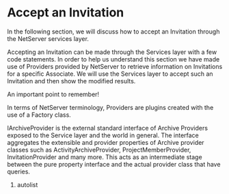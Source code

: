 <properties date="2016-06-24"
SortOrder="5"
/>

Accept an Invitation
====================

In the following section, we will discuss how to accept an Invitation through the NetServer services layer.

Accepting an Invitation can be made through the Services layer with a few code statements. In order to help us understand this section we have made use of Providers provided by NetServer to retrieve information on Invitations for a specific Associate. We will use the Services layer to accept such an Invitation and then show the modified results.

An important point to remember!

In terms of NetServer terminology, Providers are plugins created with the use of a Factory class.

IArchiveProvider is the external standard interface of Archive Providers exposed to the Service layer and the world in general. The interface aggregates the extensible and provider properties of Archive provider classes such as ActivityArchiveProvider, ProjectMemberProvider, InvitationProvider and many more. This acts as an intermediate stage between the pure property interface and the actual provider class that have queries.

1. autolist
